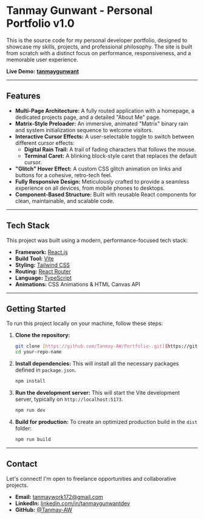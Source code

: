 # Tanmay Gunwant - Personal Portfolio v1.0


This is the source code for my personal developer portfolio, designed to showcase my skills, projects, and professional philosophy. The site is built from scratch with a distinct focus on performance, responsiveness, and a memorable user experience.

**Live Demo:** [**tanmaygunwant**](https://portfolio-phi-nine-2nyk2e17ea.vercel.app) 

---

## Features

* **Multi-Page Architecture:** A fully routed application with a homepage, a dedicated projects page, and a detailed "About Me" page.
* **Matrix-Style Preloader:** An immersive, animated "Matrix" binary rain and system initialization sequence to welcome visitors.
* **Interactive Cursor Effects:** A user-selectable toggle to switch between different cursor effects:
    * **Digital Rain Trail:** A trail of fading characters that follows the mouse.
    * **Terminal Caret:** A blinking block-style caret that replaces the default cursor.
* **"Glitch" Hover Effect:** A custom CSS glitch animation on links and buttons for a cohesive, retro-tech feel.
* **Fully Responsive Design:** Meticulously crafted to provide a seamless experience on all devices, from mobile phones to desktops.
* **Component-Based Structure:** Built with reusable React components for clean, maintainable, and scalable code.

---

## Tech Stack

This project was built using a modern, performance-focused tech stack:

* **Framework:** [React.js](https://reactjs.org/)
* **Build Tool:** [Vite](https://vitejs.dev/)
* **Styling:** [Tailwind CSS](https://tailwindcss.com/)
* **Routing:** [React Router](https://reactrouter.com/)
* **Language:** [TypeScript](https://www.typescriptlang.org/)
* **Animations:** CSS Animations & HTML Canvas API

---

## Getting Started

To run this project locally on your machine, follow these steps:

1.  **Clone the repository:**
    ```bash
    git clone [https://github.com/Tanmay-AW/Portfolio-.git](https://github.com/Tanmay-AW/Portfolio-.git)
    cd your-repo-name
    ```

2.  **Install dependencies:**
    This will install all the necessary packages defined in `package.json`.
    ```bash
    npm install
    ```

3.  **Run the development server:**
    This will start the Vite development server, typically on `http://localhost:5173`.
    ```bash
    npm run dev
    ```

4.  **Build for production:**
    To create an optimized production build in the `dist` folder:
    ```bash
    npm run build
    ```

---

## Contact

Let's connect! I'm open to freelance opportunities and collaborative projects.

* **Email:** tanmaywork172@gmail.com
* **LinkedIn:** [linkedin.com/in/tanmaygunwantdev](https://www.linkedin.com/in/tanmaygunwantdev)
* **GitHub:** [@Tanmay-AW](https://github.com/tanmaygunwant)
